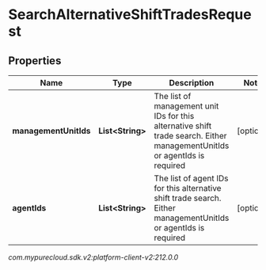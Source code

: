 # SearchAlternativeShiftTradesRequest


## Properties

| Name | Type | Description | Notes |
| ------------ | ------------- | ------------- | ------------- |
| **managementUnitIds** | **List&lt;String&gt;** | The list of management unit IDs for this alternative shift trade search. Either managementUnitIds or agentIds is required |  [optional] |
| **agentIds** | **List&lt;String&gt;** | The list of agent IDs for this alternative shift trade search. Either managementUnitIds or agentIds is required |  [optional] |




_com.mypurecloud.sdk.v2:platform-client-v2:212.0.0_
